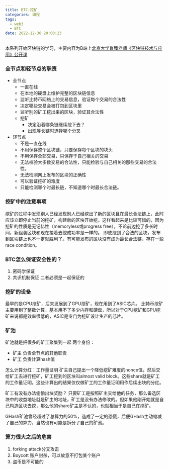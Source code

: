 ```yaml
---
title: BTC-挖矿
categories: 编程
tags:
  - web3
  - BTC
date: 2022-12-30 20:00:23
---
```


本系列开始区块链的学习，主要内容为B站上[北京大学肖臻老师《区块链技术与应用》公开课](https://www.bilibili.com/video/BV1Vt411X7JF?p=1&vd_source=22653c02dfbe0c9c7bb4a200eb87fe4e)

### 全节点和轻节点的职责
- 全节点
  - 一直在线
  - 在本地的硬盘上维护完整的区块链信息
  - 监听比特币网络上的交易信息，验证每个交易的合法性
  - 决定哪些交易会被打包到区块里
  - 监听别的矿工挖出来的区块，验证其合法性
  - 挖矿
    - 决定沿着哪条链继续挖下去？
    - 出现等长链时选择哪个分叉
- 轻节点
  - 不是一直在线
  - 不用保存整个区块链，只要保存每个区块的块头
  - 不用保存全部交易，只保存于自己相关的交易
  - 无法校验大多数交易的合法性，只能检验与自己相关的那些交易的合法性。
  - 无法检测网上发布的区块的正确性
  - 可以验证挖矿的难度
  - 只能检测哪个时最长链，不知道哪个时最长合法链。


### 挖矿中的注意事项

挖矿的过程中发现别人已经发现别人已经挖出了新的区块且在最长合法链上，此时应该立即停止当前的挖矿，构建新的区块开始挖。这样看起来是比较可惜的，因为挖矿的性质是无记忆性（memoryless或progress free），不论前边挖了多长时间，新组装区块和现在接着去挖成功率是一样的。
即使挖到了合法的区块，发布到区块链上也不一定就胜利了。有可能发布的区块没有成为最长合法链，存在一些race condition。

### BTC怎么保证安全性的？
1. 密码学保证
2. 共识机制保证
二者必须是一起保证的

### 挖矿的设备
最早的是CPU挖矿，后来发展到了GPU挖矿，现在用到了ASIC芯片。
比特币挖矿主要用到了整数计算，基本用不了多少内存和硬盘，所以对于CPU挖矿和GPU挖矿来说都是效率很低的，ASIC是专门为挖矿设计生产的芯片。

### 矿池
矿池就是把很多的矿工聚集到一起
两个身份：
- 矿主 负责全节点的其他职责
- 矿工 负责计算hash值

怎么计算分红：工作量证明
矿主自己提出一个降低挖矿难度的nonce值，然后交给矿工去进行挖矿，矿工挖到的区块叫almost valid block。这些share就是矿工的工作量证明。这些计算出的结果仅仅做矿工的工作量证明用作后续出块的分红。

矿工有没有办法偷偷出块奖励？
只要矿工是按照矿主交给他的任务，那么备选区块中的收益地址就是矿主的地址，矿工是没有办法修改的。但如果他刚开始就是自己构造区块去挖，那么他的share矿主是不认的，也就相当于是自己在挖矿。

GHash矿池曾经超过了总算力的50%，造成了一定的恐慌，后便GHash主动缩减了自己的算力，当然也有可能是拆分了自己的矿池。

### 算力很大之后的危害
1. forking attack分叉攻击
2. Boycott 账户封杀，可以故意不打包某个账户
3. 盗币是不可能的